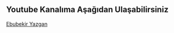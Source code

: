 ## Youtube Kanalıma Aşağıdan Ulaşabilirsiniz
[Ebubekir Yazgan](https://www.youtube.com/channel/UCM2GgM-aruEIfjSl2xHVqiQ)
